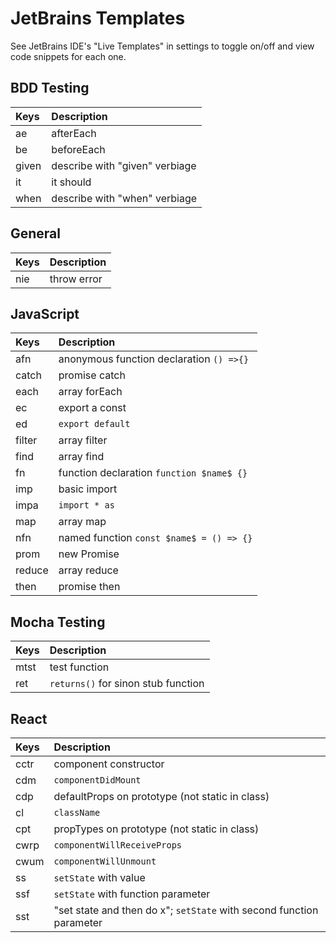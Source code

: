 # JetBrains Templates

See JetBrains IDE's "Live Templates" in settings to toggle on/off and view code snippets for each one.

## BDD Testing

| Keys  | Description                    |
| :---- | :----------------------------- |
| ae    | afterEach                      |
| be    | beforeEach                     |
| given | describe with "given" verbiage |
| it    | it should                      |
| when  | describe with "when" verbiage  |

## General

| Keys | Description |
| :--- | :---------- |
| nie  | throw error |

## JavaScript

| Keys   | Description                               |
| :----- | :---------------------------------------- |
| afn    | anonymous function declaration `() =>{}`  |
| catch  | promise catch                             |
| each   | array forEach                             |
| ec     | export a const                            |
| ed     | `export default`                          |
| filter | array filter                              |
| find   | array find                                |
| fn     | function declaration `function $name$ {}` |
| imp    | basic import                              |
| impa   | `import * as`                             |
| map    | array map                                 |
| nfn    | named function `const $name$ = () => {}`  |
| prom   | new Promise                               |
| reduce | array reduce                              |
| then   | promise then                              |

## Mocha Testing

| Keys | Description                         |
| :--- | :---------------------------------- |
| mtst | test function                       |
| ret  | `returns()` for sinon stub function |

## React

| Keys | Description                                                          |
| :--- | :------------------------------------------------------------------- |
| cctr | component constructor                                                |
| cdm  | `componentDidMount`                                                  |
| cdp  | defaultProps on prototype (not static in class)                      |
| cl   | `className`                                                          |
| cpt  | propTypes on prototype (not static in class)                         |
| cwrp | `componentWillReceiveProps`                                          |
| cwum | `componentWillUnmount`                                               |
| ss   | `setState` with value                                                |
| ssf  | `setState` with function parameter                                   |
| sst  | "set state and then do x"; `setState` with second function parameter |
